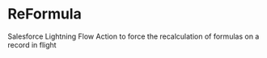 # ReFormula
Salesforce Lightning Flow Action to force the recalculation of formulas on a record in flight
